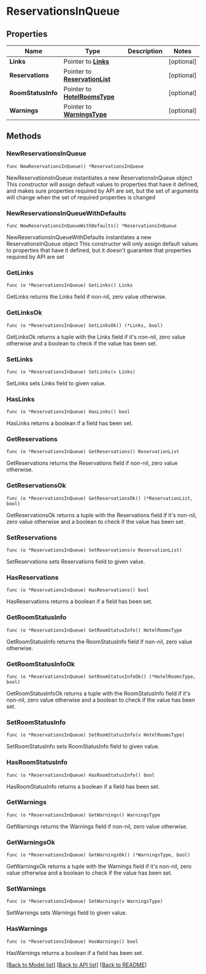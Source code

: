 # ReservationsInQueue

## Properties

Name | Type | Description | Notes
------------ | ------------- | ------------- | -------------
**Links** | Pointer to [**Links**](Links.md) |  | [optional] 
**Reservations** | Pointer to [**ReservationList**](ReservationList.md) |  | [optional] 
**RoomStatusInfo** | Pointer to [**HotelRoomsType**](HotelRoomsType.md) |  | [optional] 
**Warnings** | Pointer to [**WarningsType**](WarningsType.md) |  | [optional] 

## Methods

### NewReservationsInQueue

`func NewReservationsInQueue() *ReservationsInQueue`

NewReservationsInQueue instantiates a new ReservationsInQueue object
This constructor will assign default values to properties that have it defined,
and makes sure properties required by API are set, but the set of arguments
will change when the set of required properties is changed

### NewReservationsInQueueWithDefaults

`func NewReservationsInQueueWithDefaults() *ReservationsInQueue`

NewReservationsInQueueWithDefaults instantiates a new ReservationsInQueue object
This constructor will only assign default values to properties that have it defined,
but it doesn't guarantee that properties required by API are set

### GetLinks

`func (o *ReservationsInQueue) GetLinks() Links`

GetLinks returns the Links field if non-nil, zero value otherwise.

### GetLinksOk

`func (o *ReservationsInQueue) GetLinksOk() (*Links, bool)`

GetLinksOk returns a tuple with the Links field if it's non-nil, zero value otherwise
and a boolean to check if the value has been set.

### SetLinks

`func (o *ReservationsInQueue) SetLinks(v Links)`

SetLinks sets Links field to given value.

### HasLinks

`func (o *ReservationsInQueue) HasLinks() bool`

HasLinks returns a boolean if a field has been set.

### GetReservations

`func (o *ReservationsInQueue) GetReservations() ReservationList`

GetReservations returns the Reservations field if non-nil, zero value otherwise.

### GetReservationsOk

`func (o *ReservationsInQueue) GetReservationsOk() (*ReservationList, bool)`

GetReservationsOk returns a tuple with the Reservations field if it's non-nil, zero value otherwise
and a boolean to check if the value has been set.

### SetReservations

`func (o *ReservationsInQueue) SetReservations(v ReservationList)`

SetReservations sets Reservations field to given value.

### HasReservations

`func (o *ReservationsInQueue) HasReservations() bool`

HasReservations returns a boolean if a field has been set.

### GetRoomStatusInfo

`func (o *ReservationsInQueue) GetRoomStatusInfo() HotelRoomsType`

GetRoomStatusInfo returns the RoomStatusInfo field if non-nil, zero value otherwise.

### GetRoomStatusInfoOk

`func (o *ReservationsInQueue) GetRoomStatusInfoOk() (*HotelRoomsType, bool)`

GetRoomStatusInfoOk returns a tuple with the RoomStatusInfo field if it's non-nil, zero value otherwise
and a boolean to check if the value has been set.

### SetRoomStatusInfo

`func (o *ReservationsInQueue) SetRoomStatusInfo(v HotelRoomsType)`

SetRoomStatusInfo sets RoomStatusInfo field to given value.

### HasRoomStatusInfo

`func (o *ReservationsInQueue) HasRoomStatusInfo() bool`

HasRoomStatusInfo returns a boolean if a field has been set.

### GetWarnings

`func (o *ReservationsInQueue) GetWarnings() WarningsType`

GetWarnings returns the Warnings field if non-nil, zero value otherwise.

### GetWarningsOk

`func (o *ReservationsInQueue) GetWarningsOk() (*WarningsType, bool)`

GetWarningsOk returns a tuple with the Warnings field if it's non-nil, zero value otherwise
and a boolean to check if the value has been set.

### SetWarnings

`func (o *ReservationsInQueue) SetWarnings(v WarningsType)`

SetWarnings sets Warnings field to given value.

### HasWarnings

`func (o *ReservationsInQueue) HasWarnings() bool`

HasWarnings returns a boolean if a field has been set.


[[Back to Model list]](../README.md#documentation-for-models) [[Back to API list]](../README.md#documentation-for-api-endpoints) [[Back to README]](../README.md)


